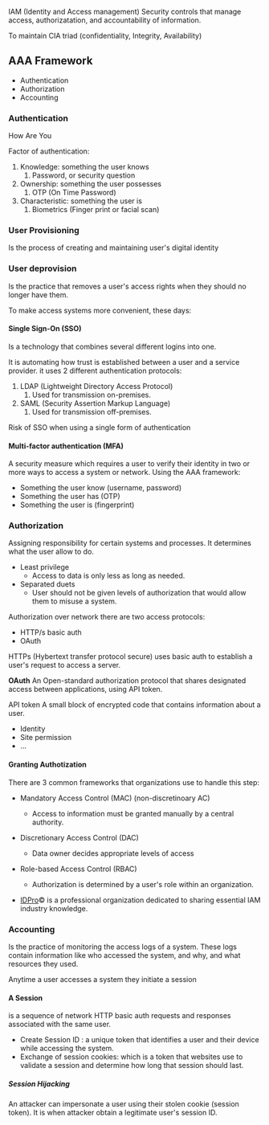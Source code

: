 IAM (Identity and Access management)
Security controls that manage access, authorizatation, and accountability of information.

To maintain CIA triad (confidentiality, Integrity, Availability)

## AAA Framework
- Authentication
- Authorization
- Accounting

### Authentication
How Are You

Factor of authentication:
1. Knowledge: something the user knows
	1. Password, or security question
2. Ownership: something the user possesses
	1. OTP (On Time Password)
3. Characteristic: something the user is
	1. Biometrics (Finger print or facial scan)

### User Provisioning
Is the process of creating and maintaining user's digital identity
### User deprovision
Is the practice that removes a user's access rights when they should no longer have them.

To make access systems more convenient, these days:
#### Single Sign-On (SSO)
Is a technology that combines several different logins into one.

It is automating how trust is established between a user and a service provider.
it uses 2 different authentication protocols:
1. LDAP (Lightweight Directory Access Protocol)
	1. Used for transmission on-premises.
2. SAML (Security Assertion Markup Language)
	1. Used for transmission off-premises.

Risk of SSO when using a single form of authentication
#### Multi-factor authentication (MFA)
A security measure which requires a user to verify their identity in two or more ways to access a system or network.
Using the AAA framework:
- Something the user know (username, password)
- Something the user has (OTP)
- Something the user is (fingerprint)

### Authorization
Assigning responsibility for certain systems and processes.
It determines what the user allow to do.

- Least privilege
	- Access to data is only less as long as needed.
- Separated duets
	- User should not be given levels of authorization that would allow them to misuse a system.

Authorization over network there are two access protocols:
- HTTP/s basic auth
- OAuth

HTTPs (Hybertext transfer protocol secure) uses basic auth to establish a user's request to access a server.

**OAuth** An Open-standard authorization protocol that shares designated access between applications, using API token.

API token
A small block of encrypted code that contains information about a user.
- Identity
- Site permission
- ...

#### Granting Authotization
There are 3 common frameworks that organizations use to handle this step:
- Mandatory Access Control (MAC) (non-discretinoary AC)
	- Access to information must be granted manually by a central authority.
- Discretionary Access Control (DAC)
	- Data owner decides appropriate levels of access
- Role-based Access Control (RBAC)
	- Authorization is determined by a user's role within an organization.

- [IDPro](https://idpro.org/)© is a professional organization dedicated to sharing essential IAM industry knowledge.
### Accounting
Is the practice of monitoring the access logs of a system.
These logs contain information like who accessed the system, and why, and what resources they used.

Anytime a user accesses a system they initiate a session

#### A Session
is a sequence of network HTTP basic auth requests and responses associated with the same user.

- Create Session ID : a unique token that identifies a user and their device while accessing the system.
- Exchange of session cookies: which is a token that websites use to validate a session and determine how long that session should last.

##### Session Hijacking
An attacker can impersonate a user using their stolen cookie (session token).
It is when attacker obtain a legitimate user's session ID.